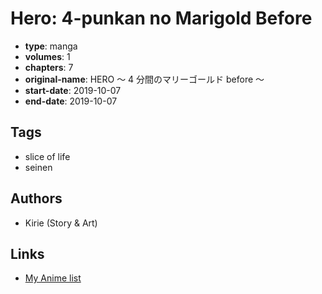 # Hero: 4-punkan no Marigold Before

-   **type**: manga
-   **volumes**: 1
-   **chapters**: 7
-   **original-name**: HERO ～ 4 分間のマリーゴールド before ～
-   **start-date**: 2019-10-07
-   **end-date**: 2019-10-07

## Tags

-   slice of life
-   seinen

## Authors

-   Kirie (Story & Art)

## Links

-   [My Anime list](https://myanimelist.net/manga/122235/Hero__4-punkan_no_Marigold_Before)
